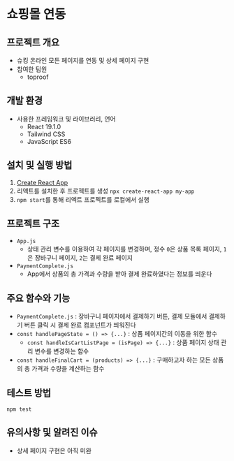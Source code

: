 # 쇼핑몰 연동

## 프로젝트 개요

- 슈킹 온라인 모든 페이지를 연동 및 상세 페이지 구현
- 참여한 팀원
  - toproof

## 개발 환경

- 사용한 프레임워크 및 라이브러리, 언어
  - React 19.1.0
  - Tailwind CSS
  - JavaScript ES6

## 설치 및 실행 방법
1. [Create React App](https://create-react-app.dev/) 
2. 리액트를 설치한 후 프로젝트를 생성 `npx create-react-app my-app`
3. `npm start`를 통해 리엑트 프로젝트를 로컬에서 실행

## 프로젝트 구조

- `App.js`
  - 상태 관리 변수를 이용하여 각 페이지를 변경하며, 정수 `0`은 상품 목록 페이지, `1`은 장바구니 페이지, `2`는 결제 완료 페이지 
- `PaymentComplete.js`
  - App에서 상품의 총 가격과 수량을 받아 결제 완료하였다는 정보를 띄운다

## 주요 함수와 기능
- `PaymentComplete.js` : 장바구니 페이지에서 결제하기 버튼, 결제 모듈에서 결제하기 버튼 클릭 시 결제 완료 컴포넌트가 띄워진다
- `const handlePageState = () => {...}` : 상품 페이지간의 이동을 위한 함수
  - `const handleIsCartListPage = (isPage) => {...}` : 상품 페이지 상태 관리 변수를 변경하는 함수 
- `const handleFinalCart = (products) => {...}` : 구매하고자 하는 모든 상품의 총 가격과 수량을 계산하는 함수

## 테스트 방법
```
npm test
```

## 유의사항 및 알려진 이슈
- 상세 페이지 구현은 아직 미완
